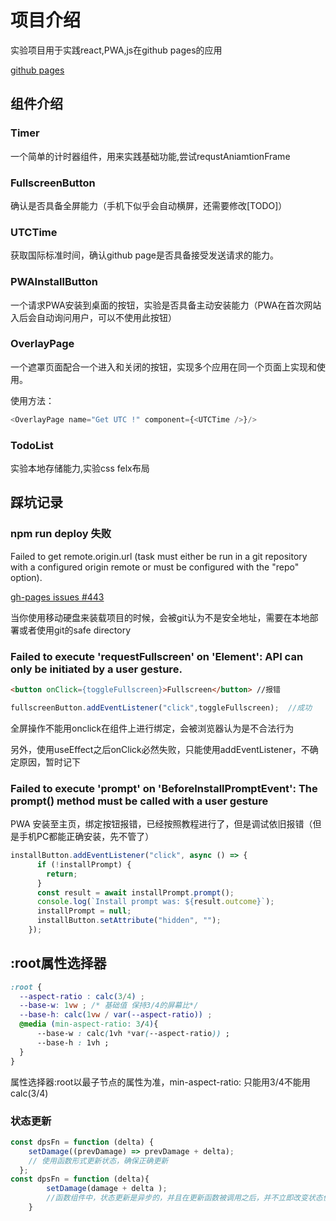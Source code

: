 # 项目介绍

实验项目用于实践react,PWA,js在github pages的应用

[github pages](https://severinzhong.github.io/githubpage/)

## 组件介绍

### Timer

一个简单的计时器组件，用来实践基础功能,尝试requstAniamtionFrame

### FullscreenButton

确认是否具备全屏能力（手机下似乎会自动横屏，还需要修改[TODO]）

### UTCTime

获取国际标准时间，确认github page是否具备接受发送请求的能力。

### PWAInstallButton

一个请求PWA安装到桌面的按钮，实验是否具备主动安装能力（PWA在首次网站入后会自动询问用户，可以不使用此按钮）

### OverlayPage

一个遮罩页面配合一个进入和关闭的按钮，实现多个应用在同一个页面上实现和使用。

使用方法：

```js
<OverlayPage name="Get UTC !" component={<UTCTime />}/>
```
### TodoList

实验本地存储能力,实验css felx布局

## 踩坑记录

### npm run deploy 失败

Failed to get remote.origin.url (task must either be run in a git repository with a configured origin remote or must be configured with the "repo" option).

[gh-pages issues #443](https://github.com/tschaub/gh-pages/issues/443)

当你使用移动硬盘来装载项目的时候，会被git认为不是安全地址，需要在本地部署或者使用git的safe directory

### Failed to execute 'requestFullscreen' on 'Element': API can only be initiated by a user gesture.

```html
<button onClick={toggleFullscreen}>Fullscreen</button> //报错
```

```js
fullscreenButton.addEventListener("click",toggleFullscreen);  //成功
```

全屏操作不能用onclick在组件上进行绑定，会被浏览器认为是不合法行为

另外，使用useEffect之后onClick必然失败，只能使用addEventListener，不确定原因，暂时记下

### Failed to execute 'prompt' on 'BeforeInstallPromptEvent': The prompt() method must be called with a user gesture

PWA 安装至主页，绑定按钮报错，已经按照教程进行了，但是调试依旧报错（但是手机PC都能正确安装，先不管了）

```js
installButton.addEventListener("click", async () => {
      if (!installPrompt) {
        return;
      }
      const result = await installPrompt.prompt();
      console.log(`Install prompt was: ${result.outcome}`);
      installPrompt = null;
      installButton.setAttribute("hidden", "");
    });
```

## :root属性选择器

```css
:root {
  --aspect-ratio : calc(3/4) ;
  --base-w: 1vw ; /* 基础值 保持3/4的屏幕比*/
  --base-h: calc(1vw / var(--aspect-ratio)) ;
  @media (min-aspect-ratio: 3/4){
      --base-w : calc(1vh *var(--aspect-ratio)) ; 
      --base-h : 1vh ;
  }
}
```
属性选择器:root以最子节点的属性为准，min-aspect-ratio: 只能用3/4不能用calc(3/4)

### 状态更新

```js
const dpsFn = function (delta) {
    setDamage((prevDamage) => prevDamage + delta); 
    // 使用函数形式更新状态，确保正确更新
  };
const dpsFn = function (delta){ 
        setDamage(damage + delta );
        //函数组件中，状态更新是异步的，并且在更新函数被调用之后，并不立即改变状态值。这导致多个更新操作实际上是基于相同的初始状态进行计算，因此只有最后一次更新会应用到状态上。
    }

```

